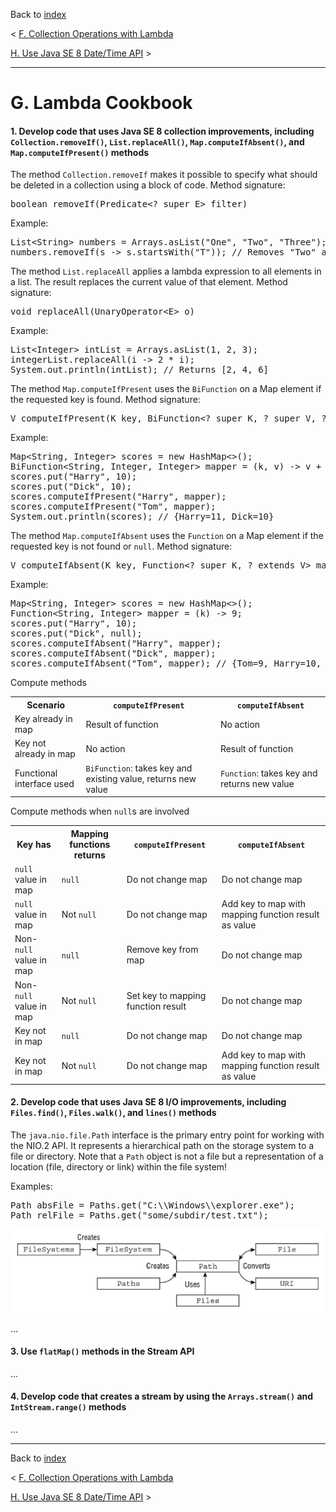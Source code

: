 Back to [index](README.md)

&lt; [F. Collection Operations with Lambda](F.md)

[H. Use Java SE 8 Date/Time API](H.md) &gt;

---
# G. Lambda Cookbook
#### 1. Develop code that uses Java SE 8 collection improvements, including `Collection.removeIf()`, `List.replaceAll()`, `Map.computeIfAbsent()`, and `Map.computeIfPresent()` methods

The method `Collection.removeIf` makes it possible to specify what should be deleted in a collection using a block of code.
Method signature:
<pre>
boolean removeIf(Predicate&lt;? super E&gt; filter)
</pre>
Example:
<pre>
List&lt;String&gt; numbers = Arrays.asList("One", "Two", "Three");
numbers.removeIf(s -> s.startsWith("T")); // Removes "Two" and "Three"
</pre>

The method `List.replaceAll` applies a lambda expression to all elements in a list. The result replaces the current value of that element.
Method signature:
<pre>
void replaceAll(UnaryOperator&lt;E&gt; o)
</pre>
Example:
<pre>
List&lt;Integer&gt; intList = Arrays.asList(1, 2, 3);
integerList.replaceAll(i -> 2 * i);
System.out.println(intList); // Returns [2, 4, 6]
</pre>

The method `Map.computeIfPresent` uses the `BiFunction` on a Map element if the requested key is found.
Method signature:
<pre>
V computeIfPresent(K key, BiFunction&lt;? super K, ? super V, ? extends V&gt; remappingFunction)
</pre>

Example:
<pre>
Map&lt;String, Integer&gt; scores = new HashMap<>();
BiFunction&lt;String, Integer, Integer&gt mapper = (k, v) -> v + 1;
scores.put("Harry", 10);
scores.put("Dick", 10);
scores.computeIfPresent("Harry", mapper);
scores.computeIfPresent("Tom", mapper);
System.out.println(scores); // {Harry=11, Dick=10}
</pre>

The method `Map.computeIfAbsent` uses the `Function` on a Map element if the requested key is not found or `null`.
Method signature:
<pre>
V computeIfAbsent(K key, Function&lt;? super K, ? extends V&gt; mappingFunction)
</pre>

Example:
<pre>
Map&lt;String, Integer&gt; scores = new HashMap<>();
Function&lt;String, Integer&gt; mapper = (k) -> 9;
scores.put("Harry", 10);
scores.put("Dick", null);
scores.computeIfAbsent("Harry", mapper);
scores.computeIfAbsent("Dick", mapper);
scores.computeIfAbsent("Tom", mapper); // {Tom=9, Harry=10, Dick=9}
</pre>

Compute methods
<table>
    <tr>
        <th>Scenario</th>
        <th><code>computeIfPresent</code></th>
        <th><code>computeIfAbsent</code></th>
    </tr>
    <tr>
        <td>Key already in map</td>
        <td>Result of function</td>
        <td>No action</td>
    </tr>
    <tr>
        <td>Key not already in map</td>
        <td>No action</td>
        <td>Result of function</td>
    </tr>
    <tr>
        <td>Functional interface used</td>
        <td><code>BiFunction</code>: takes key and existing value, returns new value</td>
        <td><code>Function</code>: takes key and returns new value</td>
    </tr>
</table>

Compute methods when `null`s are involved
<table>
    <tr>
        <th>Key has</th>
        <th>Mapping functions returns</th>
        <th><code>computeIfPresent</code></th>
        <th><code>computeIfAbsent</code></th>
    </tr>
    <tr>
        <td><code>null</code> value in map</td>
        <td><code>null</code></td>
        <td>Do not change map</td>
        <td>Do not change map</td>
    </tr>
    <tr>
        <td><code>null</code> value in map</td>
        <td>Not <code>null</code></td>
        <td>Do not change map</td>
        <td>Add key to map with mapping function result as value</td>
    </tr>
    <tr>
        <td>Non-<code>null</code> value in map</td>
        <td><code>null</code></td>
        <td>Remove key from map</td>
        <td>Do not change map</td>
    </tr>
    <tr>
        <td>Non-<code>null</code> value in map</td>
        <td>Not <code>null</code></td>
        <td>Set key to mapping function result</td>
        <td>Do not change map</td>
    </tr>
    <tr>
        <td>Key not in map</td>
        <td><code>null</code></td>
        <td>Do not change map</td>
        <td>Do not change map</td>
    </tr>
    <tr>
        <td>Key not in map</td>
        <td>Not <code>null</code></td>
        <td>Do not change map</td>
        <td>Add key to map with mapping function result as value</td>
    </tr>
</table>

#### 2. Develop code that uses Java SE 8 I/O improvements, including `Files.find()`, `Files.walk()`, and `lines()` methods
The `java.nio.file.Path` interface is the primary entry point for working with the NIO.2 API.
It represents a hierarchical path on the storage system to a file or directory.
Note that a  `Path` object  is not a file but a representation of a location (file, directory or link) within the file system!

Examples:
<pre>
Path absFile = Paths.get("C:\\Windows\\explorer.exe");
Path relFile = Paths.get("some/subdir/test.txt");
</pre>

![alt text](./src/main/resources/img/NIO2.png "NIO.2 class and interface relationships")

...
#### 3. Use `flatMap()` methods in the Stream API
...
#### 4. Develop code that creates a stream by using the `Arrays.stream()` and `IntStream.range()` methods
...

---
Back to [index](README.md)

&lt; [F. Collection Operations with Lambda](F.md)

[H. Use Java SE 8 Date/Time API](H.md) &gt;
